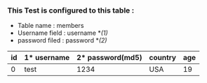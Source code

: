 ### This Test is configured to this table :

- Table name    : members
- Username field : username **(*1)**
- password filed : password **(*2)**


| id  | 1* username | 2* password(md5) | country | age |
|-----|-------------|------------------|---------|-----|
|  0  |     test    |       1234       |   USA   |  19 |

